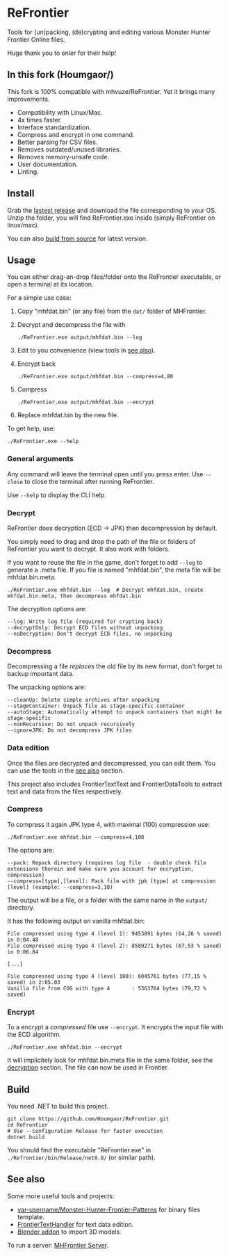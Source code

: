 # ReFrontier

Tools for (un)packing, (de)crypting and editing various Monster Hunter Frontier Online files.

Huge thank you to enler for their help!

## In this fork (Houmgaor/)

This fork is 100% compatible with mhvuze/ReFrontier.
Yet it brings many improvements.

- Compatibility with Linux/Mac.
- 4x times faster.
- Interface standardization.
- Compress and encrypt in one command.
- Better parsing for CSV files.
- Removes outdated/unused libraries.
- Removes memory-unsafe code.
- User documentation.
- Linting.

## Install

Grab the [lastest release](https://github.com/Houmgaor/ReFrontier/releases) and download the file corresponding to your OS.
Unzip the folder, you will find ReFrontier.exe inside (simply ReFrontier on linux/mac).

You can also [build from source](#build) for latest version.

## Usage

You can either drag-an-drop files/folder onto the ReFrontier executable,
or open a terminal at its location.

For a simple use case:

1. Copy "mhfdat.bin" (or any file) from the `dat/` folder of MHFrontier.
2. Decrypt and decompress the file with

    ```shell
    ./ReFrontier.exe output/mhfdat.bin --log
    ```

3. Edit to you convenience (view tools in [see also](#see-also)).
4. Encrypt back

    ```shell
    ./ReFrontier.exe output/mhfdat.bin --compress=4,80
    ```

5. Compress

    ```shell
    ./ReFrontier.exe output/mhfdat.bin --encrypt
    ```

6. Replace mhfdat.bin by the new file.

To get help, use:

```shell
./ReFrontier.exe --help
```

### General arguments

Any command will leave the terminal open until you press enter.
Use ``--close`` to close the terminal after running ReFrontier.

Use ``--help`` to display the CLI help.

### Decrypt

ReFrontier does decryption (ECD → JPK) then decompression by default.

You simply need to drag and drop the path of the file or folders of ReFrontier you want to decrypt.
It also work with folders.

If you want to reuse the file in the game, don't forget to add ``--log`` to generate a .meta file.
If you file is named "mhfdat.bin", the meta file will be mhfdat.bin.meta.

```commandline
./ReFrontier.exe mhfdat.bin --log  # Decrypt mhfdat.bin, create mhfdat.bin.meta, then decompress mhfdat.bin
```

The decryption options are:

```text
--log: Write log file (required for crypting back)
--decryptOnly: Decrypt ECD files without unpacking
--noDecryption: Don't decrypt ECD files, no unpacking
```

### Decompress

Decompressing a file *replaces* the old file by its new format, don't forget to backup important data.

The unpacking options are:

```text
--cleanUp: Delete simple archives after unpacking
--stageContainer: Unpack file as stage-specific container
--autoStage: Automatically attempt to unpack containers that might be stage-specific
--nonRecursive: Do not unpack recursively
--ignoreJPK: Do not decompress JPK files
```

### Data edition

Once the files are decrypted and decompressed, you can edit them.
You can use the tools in the [see also](#see-also) section.

This project also includes FrontierTextText and FrontierDataTools to extract text and data from the files respectively.

### Compress

To compress it again JPK type 4, with maximal (100) compression use:

```shell
./ReFrontier.exe mhfdat.bin --compress=4,100
```

The options are:

```text
--pack: Repack directory (requires log file  - double check file extensions therein and make sure you account for encryption, compression)
--compress=[type],[level]: Pack file with jpk [type] at compression [level] (example: --compress=3,10)
```

The output will be a file, or a folder with the same name in the `output/` directory.

It has the following output on vanilla mhfdat.bin:

```text
File compressed using type 4 (level 1): 9453891 bytes (64,26 % saved) in 0:04.48
File compressed using type 4 (level 2): 8589271 bytes (67,53 % saved) in 0:06.84

[...]

File compressed using type 4 (level 100): 6045761 bytes (77,15 % saved) in 2:05.03
Vanilla file from COG with type 4       : 5363764 bytes (79,72 % saved)
```

### Encrypt

To a encrypt a *compressed* file use ``--encrypt``.
It encrypts the input file with the ECD algorithm.

```shell
./ReFrontier.exe mhfdat.bin --encrypt
```

It will implicitely look for mhfdat.bin.meta file in the same folder, see the [decryption](#decrypt) section.
The file can now be used in Frontier.

## Build

You need .NET to build this project.

```commandline
git clone https://github.com/Houmgaor/ReFrontier.git
cd ReFrontier
# Use --configuration Release for faster execution
dotnet build
```

You should find the executable "ReFrontier.exe" in `./Refrontier/bin/Release/net8.0/` (or similar path).

## See also

Some more useful tools and projects:

- [var-username/Monster-Hunter-Frontier-Patterns](https://github.com/var-username/Monster-Hunter-Frontier-Patterns) for binary files template.
- [FrontierTextHandler](https://github.com/Houmgaor/FrontierTextHandler) for text data edition.
- [Blender addon](https://github.com/Houmgaor/MHFrontier-Blender-Addon) to import 3D models.

To run a server: [MHFrontier Server](https://github.com/ZeruLight/Erupe).
